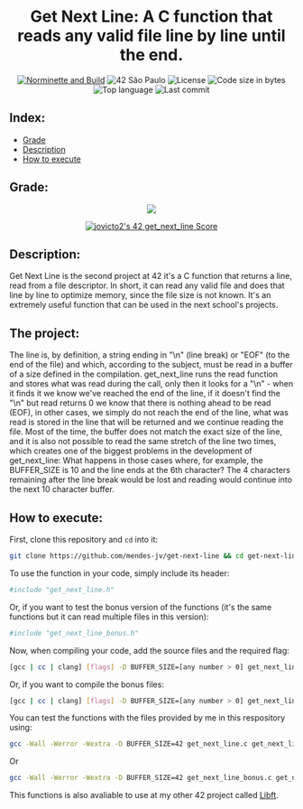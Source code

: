 <div align = center>

# Get Next Line: A C function that reads any valid file line by line until the end.

[![Norminette and Build](https://github.com/mendes-jv/get-next-line/actions/workflows/main.yml/badge.svg)](https://github.com/mendes-jv/get-next-line/actions/workflows/main.yml)
![42 São Paulo](https://img.shields.io/badge/42-SP-1E2952)
![License](https://img.shields.io/github/license/mendes-jv/get-next-line?color=dark-green)
![Code size in bytes](https://img.shields.io/github/languages/code-size/mendes-jv/get-next-line?color=dark-green)
![Top language](https://img.shields.io/github/languages/top/mendes-jv/get-next-line?color=dark-green)
![Last commit](https://img.shields.io/github/last-commit/mendes-jv/get-next-line?color=dark-green)

</div>

## Index:

* [Grade](#grade)
* [Description](#description)
* [How to execute](#how-to-execute)

## Grade:

<div align = center>

![](https://game.42sp.org.br/static/assets/achievements/get_next_linem.png)

[![jovicto2's 42 get_next_line Score](https://badge42.vercel.app/api/v2/clj244ax4006908l8zkjw830s/project/3105573)](https://github.com/JaeSeoKim/badge42)

</div>

## Description:

Get Next Line is the second project at 42 it's a C function that returns a line, read from a file descriptor. In short, it can read any valid file and does that line by line to optimize memory, since the file size is not known. It's an extremely useful function that can be used in the next school's projects.

## The project:

The line is, by definition, a string ending in "\n" (line break) or "EOF" (to the end of the file) and which, according to the subject, must be read in a buffer of a size defined in the compilation. get_next_line runs the read function and stores what was read during the call, only then it looks for a "\n" - when it finds it we know we've reached the end of the line, if it doesn't find the "\n" but read returns 0 we know that there is nothing ahead to be read (EOF), in other cases, we simply do not reach the end of the line, what was read is stored in the line that will be returned and we continue reading the file. Most of the time, the buffer does not match the exact size of the line, and it is also not possible to read the same stretch of the line two times, which creates one of the biggest problems in the development of get_next_line: What happens in those cases where, for example, the BUFFER_SIZE is 10 and the line ends at the 6th character? The 4 characters remaining after the line break would be lost and reading would continue into the next 10 character buffer.

## How to execute:

First, clone this repository and `cd` into it:

```zsh
git clone https://github.com/mendes-jv/get-next-line && cd get-next-line
```

To use the function in your code, simply include its header:

```zsh
#include "get_next_line.h"
```

Or, if you want to test the bonus version of the functions (it's the same functions but it can read multiple files in this version):

```sh
#include "get_next_line_bonus.h"
```

Now, when compiling your code, add the source files and the required flag:   

```sh
[gcc | cc | clang] [flags] -D BUFFER_SIZE=[any number > 0] get_next_line.c get_next_line_utils.c && ./a.out
```
Or, if you want to compile the bonus files:

```sh
[gcc | cc | clang] [flags] -D BUFFER_SIZE=[any number > 0] get_next_line_bonus.c get_next_line_utils_bonus.c && ./a.out
```

You can test the functions with the files provided by me in this respository using:

```sh
gcc -Wall -Werror -Wextra -D BUFFER_SIZE=42 get_next_line.c get_next_line_utils.c main.c && ./a.out
```
Or

```sh
gcc -Wall -Werror -Wextra -D BUFFER_SIZE=42 get_next_line_bonus.c get_next_line_utils_bonus.c main.c && ./a.out
```
This functions is also avaliable to use at my other 42 project called [Libft](https://github.com/mendes-jv/libft).
